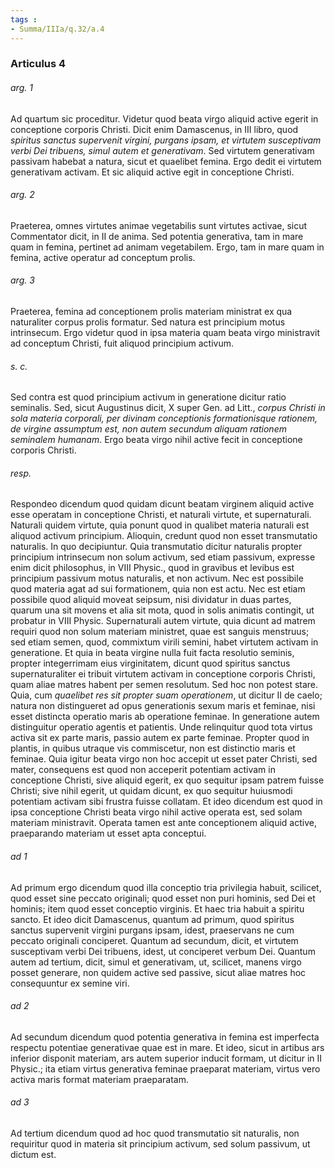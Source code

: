 ```yaml
---
tags : 
- Summa/IIIa/q.32/a.4
---
```


### Articulus 4

###### arg. 1
Ad quartum sic proceditur. Videtur quod beata virgo aliquid active egerit in conceptione corporis Christi. Dicit enim Damascenus, in III libro, quod *spiritus sanctus supervenit virgini, purgans ipsam, et virtutem susceptivam verbi Dei tribuens, simul autem et generativam*. Sed virtutem generativam passivam habebat a natura, sicut et quaelibet femina. Ergo dedit ei virtutem generativam activam. Et sic aliquid active egit in conceptione Christi.

###### arg. 2
Praeterea, omnes virtutes animae vegetabilis sunt virtutes activae, sicut Commentator dicit, in II de anima. Sed potentia generativa, tam in mare quam in femina, pertinet ad animam vegetabilem. Ergo, tam in mare quam in femina, active operatur ad conceptum prolis.

###### arg. 3
Praeterea, femina ad conceptionem prolis materiam ministrat ex qua naturaliter corpus prolis formatur. Sed natura est principium motus intrinsecum. Ergo videtur quod in ipsa materia quam beata virgo ministravit ad conceptum Christi, fuit aliquod principium activum.

###### s. c.
Sed contra est quod principium activum in generatione dicitur ratio seminalis. Sed, sicut Augustinus dicit, X super Gen. ad Litt., *corpus Christi in sola materia corporali, per divinam conceptionis formationisque rationem, de virgine assumptum est, non autem secundum aliquam rationem seminalem humanam*. Ergo beata virgo nihil active fecit in conceptione corporis Christi.

###### resp.
Respondeo dicendum quod quidam dicunt beatam virginem aliquid active esse operatam in conceptione Christi, et naturali virtute, et supernaturali. Naturali quidem virtute, quia ponunt quod in qualibet materia naturali est aliquod activum principium. Alioquin, credunt quod non esset transmutatio naturalis. In quo decipiuntur. Quia transmutatio dicitur naturalis propter principium intrinsecum non solum activum, sed etiam passivum, expresse enim dicit philosophus, in VIII Physic., quod in gravibus et levibus est principium passivum motus naturalis, et non activum. Nec est possibile quod materia agat ad sui formationem, quia non est actu. Nec est etiam possibile quod aliquid moveat seipsum, nisi dividatur in duas partes, quarum una sit movens et alia sit mota, quod in solis animatis contingit, ut probatur in VIII Physic. Supernaturali autem virtute, quia dicunt ad matrem requiri quod non solum materiam ministret, quae est sanguis menstruus; sed etiam semen, quod, commixtum virili semini, habet virtutem activam in generatione. Et quia in beata virgine nulla fuit facta resolutio seminis, propter integerrimam eius virginitatem, dicunt quod spiritus sanctus supernaturaliter ei tribuit virtutem activam in conceptione corporis Christi, quam aliae matres habent per semen resolutum. Sed hoc non potest stare. Quia, cum *quaelibet res sit propter suam operationem*, ut dicitur II de caelo; natura non distingueret ad opus generationis sexum maris et feminae, nisi esset distincta operatio maris ab operatione feminae. In generatione autem distinguitur operatio agentis et patientis. Unde relinquitur quod tota virtus activa sit ex parte maris, passio autem ex parte feminae. Propter quod in plantis, in quibus utraque vis commiscetur, non est distinctio maris et feminae. Quia igitur beata virgo non hoc accepit ut esset pater Christi, sed mater, consequens est quod non acceperit potentiam activam in conceptione Christi, sive aliquid egerit, ex quo sequitur ipsam patrem fuisse Christi; sive nihil egerit, ut quidam dicunt, ex quo sequitur huiusmodi potentiam activam sibi frustra fuisse collatam. Et ideo dicendum est quod in ipsa conceptione Christi beata virgo nihil active operata est, sed solam materiam ministravit. Operata tamen est ante conceptionem aliquid active, praeparando materiam ut esset apta conceptui.

###### ad 1
Ad primum ergo dicendum quod illa conceptio tria privilegia habuit, scilicet, quod esset sine peccato originali; quod esset non puri hominis, sed Dei et hominis; item quod esset conceptio virginis. Et haec tria habuit a spiritu sancto. Et ideo dicit Damascenus, quantum ad primum, quod spiritus sanctus supervenit virgini purgans ipsam, idest, praeservans ne cum peccato originali conciperet. Quantum ad secundum, dicit, et virtutem susceptivam verbi Dei tribuens, idest, ut conciperet verbum Dei. Quantum autem ad tertium, dicit, simul et generativam, ut, scilicet, manens virgo posset generare, non quidem active sed passive, sicut aliae matres hoc consequuntur ex semine viri.

###### ad 2
Ad secundum dicendum quod potentia generativa in femina est imperfecta respectu potentiae generativae quae est in mare. Et ideo, sicut in artibus ars inferior disponit materiam, ars autem superior inducit formam, ut dicitur in II Physic.; ita etiam virtus generativa feminae praeparat materiam, virtus vero activa maris format materiam praeparatam.

###### ad 3
Ad tertium dicendum quod ad hoc quod transmutatio sit naturalis, non requiritur quod in materia sit principium activum, sed solum passivum, ut dictum est.

